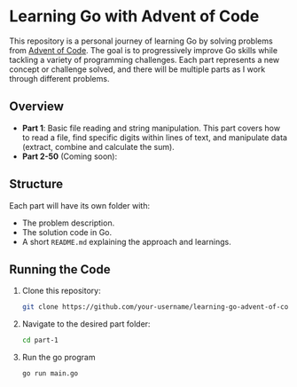 # Learning Go with Advent of Code

This repository is a personal journey of learning Go by solving problems from [Advent of Code](https://adventofcode.com). The goal is to progressively improve Go skills while tackling a variety of programming challenges. Each part represents a new concept or challenge solved, and there will be multiple parts as I work through different problems.

## Overview

- **Part 1**: Basic file reading and string manipulation. This part covers how to read a file, find specific digits within lines of text, and manipulate data (extract, combine and calculate the sum).
- **Part 2-50** (Coming soon): 

## Structure

Each part will have its own folder with:
- The problem description.
- The solution code in Go.
- A short `README.md` explaining the approach and learnings.

## Running the Code

1. Clone this repository:
   ```bash
   git clone https://github.com/your-username/learning-go-advent-of-code.git

2. Navigate to the desired part folder:
    ```bash
    cd part-1

3. Run the go program
    ```bash
    go run main.go
